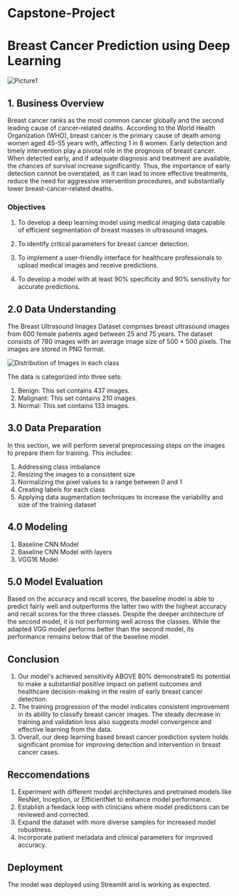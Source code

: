 # Capstone-Project
# Breast Cancer Prediction using Deep Learning
![Picture1](https://github.com/TonyN2060/Capstone-Project/assets/128211953/619cebf4-c8b2-46d1-bed8-4017ffef1b31)

## 1. Business Overview
Breast cancer ranks as the most common cancer globally and the second leading cause of cancer-related deaths. According to the World Health Organization (WHO), breast cancer is the primary cause of death among women aged 45-55 years with, affecting 1 in 8 women. Early detection and timely intervention play a pivotal role in the prognosis of breast cancer. When detected early, and if adequate diagnosis and treatment are available, the chances of survival increase significantly. Thus, the importance of early detection cannot be overstated, as it can lead to more effective treatments, reduce the need for aggressive intervention procedures, and substantially lower breast-cancer-related deaths.

### Objectives
1.  To develop a deep learning model using medical imaging data capable of efficient segmentation of breast masses in ultrasound images.

2. To identify critical parameters for breast cancer detection.

3. To implement a user-friendly interface for healthcare professionals to upload medical images and receive predictions.

4.  To develop a model with at least 90% specificity and 90% sensitivity for accurate predictions.

## 2.0 Data Understanding

The Breast Ultrasound Images Dataset comprises breast ultrasound images from 600 female patients aged between 25 and 75 years. The dataset consists of 780 images with an average image size of 500 × 500 pixels. The images are stored in PNG format.

![Distribution of Images in each class](https://github.com/TonyN2060/Capstone-Project/assets/128211953/f1bb1944-02a1-4668-a5fc-5d84667af02e)

The data is categorized into three sets:

1. Benign: This set contains 437 images.
2. Malignant: This set contains 210 images.
3. Normal: This set contains 133 images.


## 3.0 Data Preparation 

In this section, we will perform several preprocessing steps on the images to prepare them for training. This includes:
1. Addressing class imbalance
2. Resizing the images to a consistent size
3. Normalizing the pixel values to a range between 0 and 1
4. Creating labels for each class
5. Applying data augmentation techniques to increase the variability and size of the training dataset

## 4.0 Modeling 
1. Baseline CNN Model
2. Baseline CNN Model with layers
3. VGG16 Model

## 5.0 Model Evaluation
Based on the accuracy and recall scores, the baseline model is able to predict fairly well and outperforms the latter two with the highest accuracy and recall scores for the three classes. Despite the deeper architecture of the second model, it is not performing well across the classes. While the adapted VGG model performs better than the second model, its performance remains below that of the baseline model.

## Conclusion
1.   Our model's achieved sensitivity ABOVE 80% demonstrateS its potential to make a substantial positive impact on patient outcomes and healthcare decision-making in the realm of early breast cancer detection.
2. The training progression of the model indicates consistent improvement in its ability to classify breast cancer images. The steady decrease in training and validation loss also suggests model convergence and effective learning from the data.
3. Overall, our deep learning based breast cancer prediction system holds significant promise for improving detection and intervention in breast cancer cases.

## Reccomendations
1. Experiment with different model architectures and pretrained models like ResNet, Inception, or EfficientNet to enhance model performance.
2. Establish a feedack loop with clinicians where model predictions can be reviewed and corrected.
3. Expand the dataset with more diverse samples for increased model robustness.
4. Incorporate patient metadata and clinical parameters for improved accuracy.

## Deployment
The model was deployed using Streamlit and is working as expected.
